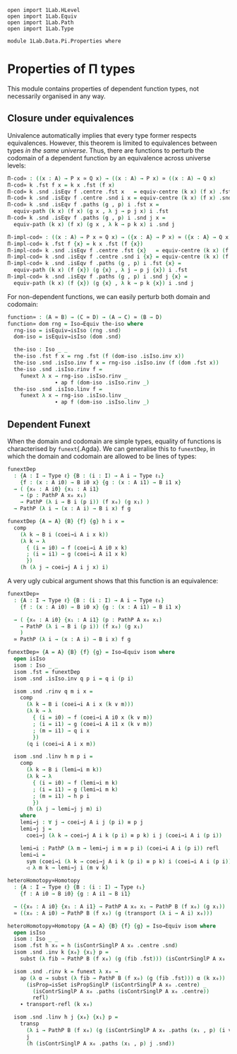 ```
open import 1Lab.HLevel
open import 1Lab.Equiv
open import 1Lab.Path
open import 1Lab.Type

module 1Lab.Data.Pi.Properties where
```

<!--
```
private variable
  ℓ ℓ₁ : Level
  A B C D : Type ℓ
  P Q : A → Type ℓ
```
-->

# Properties of Π types

This module contains properties of dependent function types, not necessarily
organised in any way.

## Closure under equivalences

Univalence automatically implies that every type former respects
equivalences. However, this theorem is limited to equivalences between
types _in the same universe_. Thus, there are functions to perturb the
codomain of a dependent function by an equivalence across universe levels:

```agda
Π-cod≃ : ((x : A) → P x ≃ Q x) → ((x : A) → P x) ≃ ((x : A) → Q x)
Π-cod≃ k .fst f x = k x .fst (f x)
Π-cod≃ k .snd .isEqv f .centre .fst x   = equiv-centre (k x) (f x) .fst
Π-cod≃ k .snd .isEqv f .centre .snd i x = equiv-centre (k x) (f x) .snd i
Π-cod≃ k .snd .isEqv f .paths (g , p) i .fst x =
  equiv-path (k x) (f x) (g x , λ j → p j x) i .fst
Π-cod≃ k .snd .isEqv f .paths (g , p) i .snd j x =
  equiv-path (k x) (f x) (g x , λ k → p k x) i .snd j

Π-impl-cod≃ : ((x : A) → P x ≃ Q x) → ({x : A} → P x) ≃ ({x : A} → Q x)
Π-impl-cod≃ k .fst f {x} = k x .fst (f {x})
Π-impl-cod≃ k .snd .isEqv f .centre .fst {x}   = equiv-centre (k x) (f {x}) .fst
Π-impl-cod≃ k .snd .isEqv f .centre .snd i {x} = equiv-centre (k x) (f {x}) .snd i
Π-impl-cod≃ k .snd .isEqv f .paths (g , p) i .fst {x} =
  equiv-path (k x) (f {x}) (g {x} , λ j → p j {x}) i .fst
Π-impl-cod≃ k .snd .isEqv f .paths (g , p) i .snd j {x} =
  equiv-path (k x) (f {x}) (g {x} , λ k → p k {x}) i .snd j
```

For non-dependent functions, we can easily perturb both domain and
codomain:

```agda
function≃ : (A ≃ B) → (C ≃ D) → (A → C) ≃ (B → D)
function≃ dom rng = Iso→Equiv the-iso where
  rng-iso = isEquiv→isIso (rng .snd)
  dom-iso = isEquiv→isIso (dom .snd)

  the-iso : Iso _ _
  the-iso .fst f x = rng .fst (f (dom-iso .isIso.inv x))
  the-iso .snd .isIso.inv f x = rng-iso .isIso.inv (f (dom .fst x))
  the-iso .snd .isIso.rinv f =
    funext λ x → rng-iso .isIso.rinv _
               ∙ ap f (dom-iso .isIso.rinv _)
  the-iso .snd .isIso.linv f =
    funext λ x → rng-iso .isIso.linv _
               ∙ ap f (dom-iso .isIso.linv _)
```


## Dependent Funext

When the domain and codomain are simple types, equality of functions is
characterised by `funext`{.Agda}. We can generalise this to `funextDep`,
in which the domain and codomain are allowed to be lines of types:

```agda
funextDep
  : {A : I → Type ℓ} {B : (i : I) → A i → Type ℓ₁}
    {f : (x : A i0) → B i0 x} {g : (x : A i1) → B i1 x}
  → ( {x₀ : A i0} {x₁ : A i1}
    → (p : PathP A x₀ x₁)
    → PathP (λ i → B i (p i)) (f x₀) (g x₁) )
  → PathP (λ i → (x : A i) → B i x) f g

funextDep {A = A} {B} {f} {g} h i x =
  comp
    (λ k → B i (coei→i A i x k))
    (λ k → λ
      { (i = i0) → f (coei→i A i0 x k)
      ; (i = i1) → g (coei→i A i1 x k)
      })
    (h (λ j → coei→j A i j x) i)
```

A very ugly cubical argument shows that this function is an equivalence:

```agda
funextDep≃
  : {A : I → Type ℓ} {B : (i : I) → A i → Type ℓ₁}
    {f : (x : A i0) → B i0 x} {g : (x : A i1) → B i1 x}

  → ( {x₀ : A i0} {x₁ : A i1} (p : PathP A x₀ x₁)
    → PathP (λ i → B i (p i)) (f x₀) (g x₁)
    )
  ≃ PathP (λ i → (x : A i) → B i x) f g

funextDep≃ {A = A} {B} {f} {g} = Iso→Equiv isom where
  open isIso
  isom : Iso _ _
  isom .fst = funextDep
  isom .snd .isIso.inv q p i = q i (p i)

  isom .snd .rinv q m i x =
    comp
      (λ k → B i (coei→i A i x (k ∨ m)))
      (λ k → λ
        { (i = i0) → f (coei→i A i0 x (k ∨ m))
        ; (i = i1) → g (coei→i A i1 x (k ∨ m))
        ; (m = i1) → q i x
        })
      (q i (coei→i A i x m))

  isom .snd .linv h m p i =
    comp
      (λ k → B i (lemi→i m k))
      (λ k → λ
        { (i = i0) → f (lemi→i m k)
        ; (i = i1) → g (lemi→i m k)
        ; (m = i1) → h p i
        })
      (h (λ j → lemi→j j m) i)
    where
    lemi→j : ∀ j → coei→j A i j (p i) ≡ p j
    lemi→j j =
      coei→j (λ k → coei→j A i k (p i) ≡ p k) i j (coei→i A i (p i))

    lemi→i : PathP (λ m → lemi→j i m ≡ p i) (coei→i A i (p i)) refl
    lemi→i =
      sym (coei→i (λ k → coei→j A i k (p i) ≡ p k) i (coei→i A i (p i)))
      ◁ λ m k → lemi→j i (m ∨ k)

heteroHomotopy≃Homotopy
  : {A : I → Type ℓ} {B : (i : I) → Type ℓ₁}
    {f : A i0 → B i0} {g : A i1 → B i1}

  → ({x₀ : A i0} {x₁ : A i1} → PathP A x₀ x₁ → PathP B (f x₀) (g x₁))
  ≃ ((x₀ : A i0) → PathP B (f x₀) (g (transport (λ i → A i) x₀)))

heteroHomotopy≃Homotopy {A = A} {B} {f} {g} = Iso→Equiv isom where
  open isIso
  isom : Iso _ _
  isom .fst h x₀ = h (isContrSinglP A x₀ .centre .snd)
  isom .snd .inv k {x₀} {x₁} p =
    subst (λ fib → PathP B (f x₀) (g (fib .fst))) (isContrSinglP A x₀ .paths (x₁ , p)) (k x₀)

  isom .snd .rinv k = funext λ x₀ →
    ap (λ α → subst (λ fib → PathP B (f x₀) (g (fib .fst))) α (k x₀))
      (isProp→isSet isPropSinglP (isContrSinglP A x₀ .centre) _
        (isContrSinglP A x₀ .paths (isContrSinglP A x₀ .centre))
        refl)
    ∙ transport-refl (k x₀)

  isom .snd .linv h j {x₀} {x₁} p =
    transp
      (λ i → PathP B (f x₀) (g (isContrSinglP A x₀ .paths (x₁ , p) (i ∨ j) .fst)))
      j
      (h (isContrSinglP A x₀ .paths (x₁ , p) j .snd))
```
